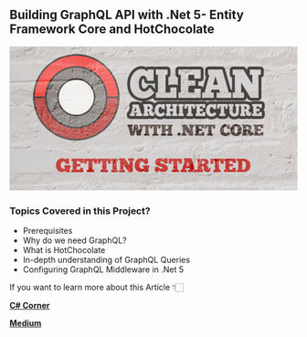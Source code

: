 ## Building GraphQL API with .Net 5- Entity Framework Core and HotChocolate 

![Alt Text](https://github.com/JayKrishnareddy/CleanArchitecture/blob/master/1_Tpfkss_hdHNyaaJ_3bBgWQ.png)

### Topics Covered in this Project?
- Prerequisites
- Why do we need GraphQL?
- What is HotChocolate
- In-depth understanding of GraphQL Queries
- Configuring GraphQL Middleware in .Net 5


If you want to learn more about this Article 👇🏻

[**C# Corner**](https://www.c-sharpcorner.com/article/graphql-api-with-net-5-ef-core-and-hot-chocolate/ "C# Corner")

[**Medium**](https://jaykrishnareddy.medium.com/building-graphql-api-with-net-5-ef-core-and-hot-chocolate-ad1d2482dd69 "Medium")
